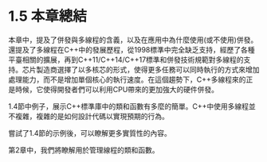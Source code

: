 # 1.5 本章總結

本章中，提及了併發與多線程的含義，以及在應用中為什麼使用(或不使用)併發。還提及了多線程在C++中的發展歷程，從1998標準中完全缺乏支持，經歷了各種平臺相關的擴展，再到C++11/C++14/C++17標準和併發技術規範對多線程的支持。芯片製造商選擇了以多核芯的形式，使得更多任務可以同時執行的方式來增加處理能力，而不是增加單個核心的執行速度。在這個趨勢下，C++多線程來的正是時候，它使得開發者們可以利用CPU帶來的更加強大的硬件併發。

1.4節中例子，展示C++標準庫中的類和函數有多麼的簡單。C++中使用多線程並不複雜，複雜的是如何設計代碼以實現預期的行為。

嘗試了1.4節的示例後，可以瞭解更多實質性的內容。

第2章中，我們將瞭解用於管理線程的類和函數。
